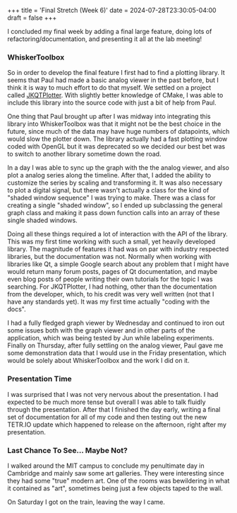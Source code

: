 +++
title = 'Final Stretch (Week 6)'
date = 2024-07-28T23:30:05-04:00
draft = false 
+++

I concluded my final week by adding a final large feature, doing lots of refactoring/documentation, and presenting it all at the lab meeting!
<!--more-->

### WhiskerToolbox
So in order to develop the final feature I first had to find a plotting library. It seems that Paul had made a basic analog viewer in the past before, but I think it is way to much effort to do that myself. We settled on a project called [JKQTPlotter](https://github.com/jkriege2/JKQtPlotter). With slightly better knowledge of CMake, I was able to include this library into the source code with just a bit of help from Paul. 

One thing that Paul brought up after I was midway into integrating this library into WhiskerToolbox was that it might not be the best choice in the future, since much of the data may have huge numbers of datapoints, which would slow the plotter down. The library actually had a fast plotting window coded with OpenGL but it was deprecated so we decided our best bet was to switch to another library sometime down the road.

In a day I was able to sync up the graph with the the analog viewer, and also plot a analog series along the timeline. After that, I added the ability to customize the series by scaling and transforming it. It was also necessary to plot a digital signal, but there wasn't actually a class for the kind of "shaded window sequence" I was trying to make. There was a class for creating a single "shaded window", so I ended up subclassing the general graph class and making it pass down function calls into an array of these single shaded windows. 

Doing all these things required a lot of interaction with the API of the library. This was my first time working with such a small, yet heavily developed library. The magnitude of features it had was on par with industry respected libraries, but the documentation was not. Normally when working with libraries like Qt, a simple Google search about any problem that I might have would return many forum posts, pages of Qt documentation, and maybe even blog posts of people writing their own tutorials for the topic I was searching. For JKQTPlotter, I had nothing, other than the documentation from the developer, which, to his credit was very well written (not that I have any standards yet). It was my first time actually "coding with the docs".

I had a fully fledged graph viewer by Wednesday and continued to iron out some issues both with the graph viewer and in other parts of the application, which was being tested by Jun while labeling experiments. Finally on Thursday, after fully settling on the analog viewer, Paul gave me some demonstration data that I would use in the Friday presentation, which would be solely about WhiskerToolbox and the work I did on it. 

### Presentation Time
I was surprised that I was not very nervous about the presentation. I had expected to be much more tense but overall I was able to talk fluidly through the presentation. After that I finished the day early, writing a final set of documentation for all of my code and then testing out the new TETR.IO update which happened to release on the afternoon, right after my presentation.

### Last Chance To See... Maybe Not?
I walked around the MIT campus to conclude my penultimate day in Cambridge and mainly saw some art galleries. They were interesting since they had some "true" modern art. One of the rooms was bewildering in what it contained as "art", sometimes being just a few objects taped to the wall.

On Saturday I got on the train, leaving the way I came.

